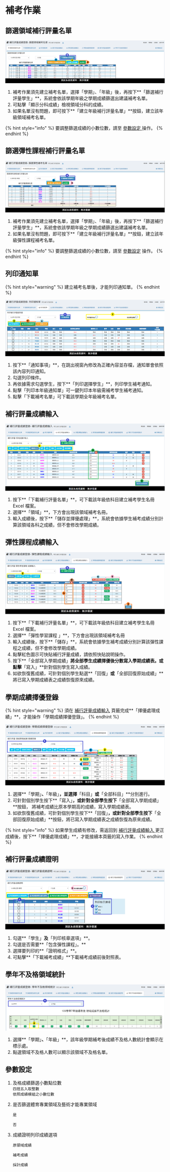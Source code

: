 # 補考作業

## 篩選領域補行評量名單

![本功能只篩選領域補考名](../.gitbook/assets/exam-sieve-stud.png)

1. 補考作業須先建立補考名單，選擇「學期」、「年級」後，再按下**「篩選補行評量學生」**，系統會依該學期年級之學期成績篩選出建議補考名單。
2. 可點擊「顯示分科成績」檢視領域分科的成績。
3. 如果名單沒有問題，即可按下**「建立年級補行評量名單」**按鈕，建立該年級領域補考名單。

{% hint style="info" %}
要調整篩選成績的小數位數，請至 [參數設定 ](kao-zuo.md#can-shu-she-ding)操作。
{% endhint %}

## 篩選彈性課程補行評量名單

![](../.gitbook/assets/exam-sieve-flexibility.png)

1. 補考作業須先建立補考名單，選擇「學期」、「年級」後，再按下**「篩選補行評量學生」**，系統會依該學期年級之學期成績篩選出建議補考名單。
2. 如果名單沒有問題，即可按下**「建立年級補行評量名單」**按鈕，建立該年級彈性課程補考名單。

{% hint style="info" %}
要調整篩選成績的小數位數，請至 [參數設定](kao-zuo.md#can-shu-she-ding) 操作。
{% endhint %}

## 列印通知單

{% hint style="warning" %}
建立補考名單後，才能列印通知單。
{% endhint %}

![](../.gitbook/assets/exam-notifaction.png)

1. 按下**「通知事項」**，在跳出視窗內修改為正確內容並存檔，通知單會依照該內容列印通知。
2. 勾選列印條件。
3. 再依據需求勾選學生，按下**「列印選擇學生」**，列印學生補考通知。
4. 點擊「列印本年級通知單」可一鍵列印本年級需補考學生補考通知。
5. 點擊「下載補考名單」可下載該學期全年級補考名單。

## 補行評量成績輸入

![](../.gitbook/assets/exam-score-input.png)

1. 按下**「下載補行評量名單」**，可下載該年級依科目建立補考學生名冊 Excel 檔案。
2. 選擇**「領域」**，下方會出現該領域補考名冊。
3. 輸入成績後，按下**「儲存並擇優處理」**，系統會依據學生補考成績分別計算該領域各科之成績，但不會修改學期成績。

## 彈性課程成績輸入

![](../.gitbook/assets/flexibility-score-input.png)

1. 按下**「下載補行評量名單」**，可下載該年級依科目建立補考學生名冊 Excel 檔案。
2. 選擇**「彈性學習課程 」**，下方會出現該領域補考名冊
3. 輸入成績後，按下**「儲存」**，系統會依據學生補考成績分別計算該彈性課程之成績，但不會修改學期成績。&#x20;
4. 點擊紅色圖示可快貼補行評量成績，請依照快貼說明操作。
5. 按下**「全部寫入學期成績」**將全部學生成績擇優後分數寫入學期成績表。或點擊**「寫入」**針對個別學生寫入成績。&#x20;
6. 如欲恢復舊成績，可針對個別學生點選**「回復」**或**「全部回復原始成績」** 將已寫入學期成績表之成績恢復原來成績。

## 學期成績擇優登錄

{% hint style="warning" %}
須在 [補行評量成績輸入](kao-zuo.md#bu-hang-ping-liang-cheng-ji-shu-ru) 頁籤完成**「擇優處理成績」**，才能操作「學期成績擇優登錄」。
{% endhint %}

![](../.gitbook/assets/exam-record.png)

1. 選擇**「學期」**、**「年級」**，並選擇**「科目」**或**「全部科目」**分別進行。
2. 可針對個別學生按下**「寫入」**，或針對全部學生按下**「全部寫入學期成績」**按鈕， 將補考成績比原本學期高的成績，寫入學期成績表。
3. 如欲恢復舊成績，可針對個別學生按下**「回復」**，或針對全部學生按下**「全部回復原始成績」**按鈕，將已寫入學期成績表之成績恢復為原來成績。

{% hint style="info" %}
如果學生成績有修改，需返回到 [補行評量成績輸入 ](kao-zuo.md#bu-hang-ping-liang-cheng-ji-shu-ru)更正成績後，按下**「擇優處理成績」**，才能接續本頁籤的寫入作業。
{% endhint %}

## 補行評量成績證明

![](../.gitbook/assets/exam-certificate.png)

1. 勾選**「學生」**及**「列印核章選項」**。
2. 勾選是否需要**「包含彈性課程」。**
3. 選擇要列印的**「證明格式」**。
4. 可點擊**「下載補考成績」**下載補考成績前後對照表。

## 學年不及格領域統計

![](../.gitbook/assets/exam-year-unpass-status.png)

1. 選擇**「學期」**、**「年級」**，該年級學期補考後成績不及格人數統計會顯示在標示處。
2. 點選領域不及格人數可以顯示該領域不及格名單。

## 參數設定

1. 及格成績篩選小數點位數\
   `四捨五入取整數`\
   `依照成績模組之小數位數`
2.  是否篩選體育專業領域及藝術才能專業領域

    `是`

    `否`
3.  成績證明列印成績選項

    `原領域成績`

    `補考成績`

    `採計成績`

